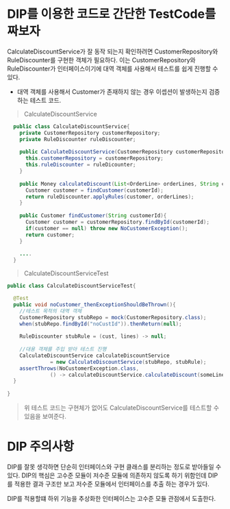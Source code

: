 # DIP를 이용한 코드로 간단한 TestCode를 짜보자

CalculateDiscountService가 잘 동작 되는지 확인하려면 CustomerRepository와 RuleDiscounter를 구현한 객체가 필요하다. 
이는 CustomerRepository와 RuleDiscounter가 인터페이스이기에 대역 객체를 사용해서 테스트를 쉽게 진행할 수 있다.

- 대역 객체를 사용해서 Customer가 존재하지 않는 경우 이셉션이 발생하는지 검증하는 테스트 코드.

> CalculateDiscountService
```java
  public class CalculateDiscountService{
    private CustomerRepository customerRepository;
    private RuleDiscounter ruleDiscounter;
    
    public CalculateDiscountService(CustomerRepository customerRepository, RuleDiscounter ruleDiscounter){
      this.customerRepository = customerRepository;
      this.ruleDiscounter = ruleDicounter;
    } 
    
    public Money calculateDiscount(List<OrderLine> orderLines, String customerId){
      Customer customer = findCustomer(customerId);
      return ruleDiscounter.applyRules(customer, orderLines);
    }
    
    public Customer findCustomer(String customerId){
      Customer customer = customerRepository.findById(customerId);
      if(customer == null) throw new NoCustomerException();
      return customer;
    }
    
    ....
  }
```

> CalculateDiscountServiceTest
```java
public class CalculateDiscountServiceTest{

  @Test
  public void noCustomer_thenExceptionShouldBeThrown(){
    //테스트 목적의 대역 객체
    CustomerRepository stubRepo = mock(CustomerRepository.class);
    when(stubRepo.findById("noCustId")).thenReturn(null);
    
    RuleDiscounter stubRule = (cust, lines) -> null;
    
    //대용 객체를 주입 받아 테스트 진행
    CalculateDiscountService calculateDiscountService 
              = new CalculateDiscountService(stubRepo, stubRule);
    assertThrows(NoCustomerException.class,
              () -> calculateDiscountService.calculateDiscount(someLines, "noCustId"));
  }
  
}
```
> 위 테스트 코드는 구현체가 없어도 CalculateDiscountService를 테스트할 수 있음을 보여준다. 

# DIP 주의사항 

DIP를 잘못 생각하면 단순히 인터페이스와 구현 클래스를 분리하는 정도로 받아들일 수 있다. 
DIP의 핵심은 고수준 모듈이 저수준 모듈에 의존하지 않도록 하기 위함인데 DIP를 적용한 결과 구조만 보고 저수준 모듈에서 인터페이스를 추출 하는 경우가 있다.

DIP를 적용할떄 하위 기능을 추상화한 인터페이스는 고수준 모듈 관점에서 도출한다. 






